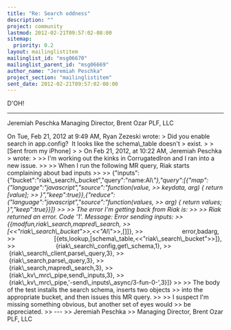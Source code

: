 ```yaml
---
title: "Re: Search oddness"
description: ""
project: community
lastmod: 2012-02-21T09:57:02-08:00
sitemap:
  priority: 0.2
layout: mailinglistitem
mailinglist_id: "msg06670"
mailinglist_parent_id: "msg06669"
author_name: "Jeremiah Peschka"
project_section: "mailinglistitem"
sent_date: 2012-02-21T09:57:02-08:00
---
```



D'OH!

---
Jeremiah Peschka
Managing Director, Brent Ozar PLF, LLC

On Tue, Feb 21, 2012 at 9:49 AM, Ryan Zezeski  wrote:
&gt; Did you enable search in app.config?  It looks like the schema\\_table doesn't 
&gt; exist.
&gt;
&gt; [Sent from my iPhone]
&gt;
&gt; On Feb 21, 2012, at 10:22 AM, Jeremiah Peschka  
&gt; wrote:
&gt;
&gt;&gt; I'm working out the kinks in CorrugatedIron and I ran into a new issue.
&gt;&gt;
&gt;&gt; When I run the following MR query, Riak starts complaining about bad inputs
&gt;&gt;
&gt;&gt; {"inputs":{"bucket":"riak\\_search\\_bucket","query":"name:Al\\*"},"query":[{"map":{"language":"javascript","source":"function(value,
&gt;&gt; keydata, arg) { return [value];
&gt;&gt; }","keep":true}},{"reduce":{"language":"javascript","source":"function(values,
&gt;&gt; arg) { return values; }","keep":true}}]}
&gt;&gt;
&gt;&gt; The error I'm getting back from Riak is:
&gt;&gt;
&gt;&gt; Riak returned an error. Code '1'. Message: Error sending inputs:
&gt;&gt; {{modfun,riak\\_search,mapred\\_search,
&gt;&gt;                               [&lt;&lt;"riak\\_search\\_bucket"&gt;&gt;,&lt;&lt;"Al\\*"&gt;&gt;,[]]},
&gt;&gt;                       error,badarg,
&gt;&gt;                       [{ets,lookup,[schema\\_table,&lt;&lt;"riak\\_search\\_bucket"&gt;&gt;]},
&gt;&gt;                        {riak\\_search\\_config,get\\_schema,1},
&gt;&gt;                        {riak\\_search\\_client,parse\\_query,3},
&gt;&gt;                        {riak\\_search,parse\\_query,3},
&gt;&gt;                        {riak\\_search,mapred\\_search,3},
&gt;&gt;                        {riak\\_kv\\_mrc\\_pipe,send\\_inputs,3},
&gt;&gt;                        {riak\\_kv\\_mrc\\_pipe,'-send\\_inputs\\_async/3-fun-0-',3}]}
&gt;&gt;
&gt;&gt; The body of the test installs the search schema, inserts two objects
&gt;&gt; into the appropriate bucket, and then issues this MR query.
&gt;&gt;
&gt;&gt; I suspect I'm missing something obvious, but another set of eyes would
&gt;&gt; be appreciated.
&gt;&gt; ---
&gt;&gt; Jeremiah Peschka
&gt;&gt; Managing Director, Brent Ozar PLF, LLC

